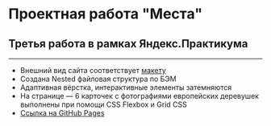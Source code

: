 # Проектная работа "Места"
## Третья работа в рамках Яндекс.Практикума
***
+ Внешний вид сайта соответствует [макету](https://www.figma.com/file/2cn9N9jSkmxD84oJik7xL7/JavaScript.-Sprint-4?node-id=0%3A1)
+ Создана Nested файловая структура по БЭМ
+ Адаптивная вёрстка, интерактивные элементы затемняются
+ На странице — 6 карточек с фотографиями европейских деревушек выполнены при помощи CSS Flexbox и Grid CSS
+ [Ссылка на GitHub Pages](https://saiviolet.github.io/mesto/)
